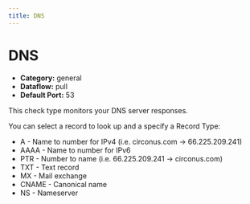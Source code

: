 ```yaml
---
title: DNS
---
```


# DNS

 * **Category:** general
 * **Dataflow:** pull
 * **Default Port:** 53

This check type monitors your DNS server responses.

You can select a record to look up and a specify a Record Type:
 * A - Name to number for IPv4 (i.e. circonus.com -> 66.225.209.241)
 * AAAA - Name to number for IPv6
 * PTR - Number to name (i.e. 66.225.209.241 -> circonus.com)
 * TXT - Text record
 * MX - Mail exchange
 * CNAME - Canonical name
 * NS - Nameserver
